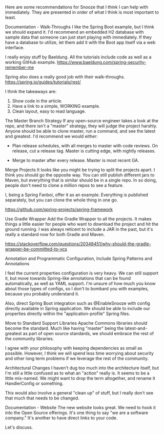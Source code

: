 Here are some recommendations for Snooze that I think I can help with immediately.  They are presented in order of what I think is most important to least.

Documentation - Walk-Throughs
I like the Spring Boot example, but I think we should expand it.  I'd recommend an embedded H2 database with sample data that someone can just start playing with immediately.  If they have a database to utilize, let them add it with the Boot app itself via a web interface.

I really enjoy stuff by Baeldung.  All the tutorials include code as well as a working GitHub example.  https://www.baeldung.com/spring-security-remember-me

Spring also does a really good job with their walk-throughs.  
https://spring.io/guides/tutorials/rest/

I think the takeaways are:

1.  Show code in the article.
2.  Have a link to a simple, WORKING example.
3.  Clean layout, easy to read language.

The Master Branch Strategy
If any open-source engineer takes a look at the repo, and there isn't a "master" strategy, they will judge the project harshly.  Anyone should be able to clone master, run a command, and see the latest  and greatest.  I'd recommend we would either:

- Plan release schedules, with all merges to master with code reviews.  On release, cut a release tag.  Master is cutting edge, with nightly releases.

- Merge to master after every release.  Master is most recent GA.

Merge Projects
It looks like you might be trying to split the projects apart.  I think you should go the opposite way.  You can still publish different jars to Maven, but everything that is similar should be in a single repo.  In so doing, people don't need to clone a million repos to see a feature.

I, being a Spring Fanboi, offer it as an example.  Everything is published separately, but you can clone the whole thing in one go.

https://github.com/spring-projects/spring-framework

Use Gradle Wrapper
Add the Gradle Wrapper to all the projects.  It makes things a little easier for people who want to download the project and hit the ground running.  I was always reticent to include a JAR in the past, but it's really a standard now for both Gradle and Maven.

https://stackoverflow.com/questions/20348451/why-should-the-gradle-wrapper-be-committed-to-vcs

Annotation and Programmatic Configuration, 
Include Spring Patterns and Annotations

I feel the current properties configuration is very heavy.  We can still support it, but move towards Spring-like annotations that can be found automatically, as well as YAML support.  I'm unsure of how much you know about those types of configs, so I don't to bombard you with examples, because you probably understand it.

Also, direct Spring Boot integration such as @EnableSnooze with config directly available in Spring application.  We should be able to include our properties directly within the "application-profile" Spring files.

Move to Standard Support Libraries
Apache Commons libraries should become the standard.  Much like having "master" being the latest-and-greatest as part of open source standards, we should embrace the rest of the community libraries.

I agree with your philosophy with keeping dependencies as small as possible.  However, I think we will spend less time worrying about security and other long term problems if we leverage the rest of the community.

Architectural Changes
I haven't dug too much into the architecture itself, but I'm still a little confused as to what an "action" really is.  It seems to be a little mis-named.  We might want to drop the term altogether, and rename it HandlerConfig or something.

This would also involve a general "clean up" of stuff, but I really don't see that much that needs to be changed.  

Documentation - Website 
The new website looks great.  We need to hook it into the Open Source offerings.  It's one thing to say "we are a software company."  It's another to have direct links to your code.


Let's discuss.
